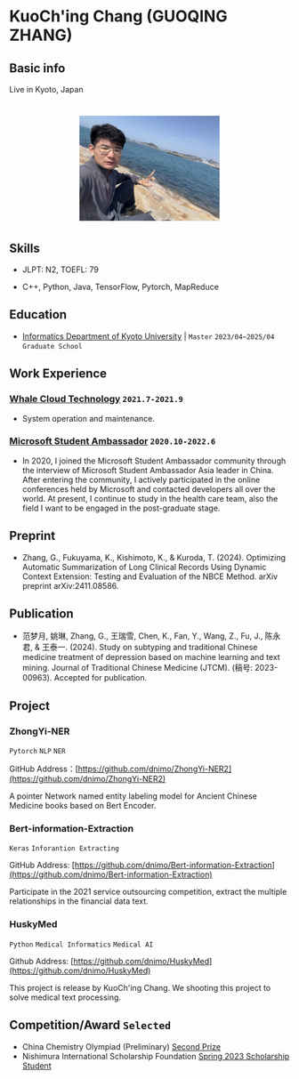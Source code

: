 # KuoCh'ing Chang (GUOQING ZHANG)

## Basic info

Live in Kyoto, Japan

<h1 align="center"><img src="https://raw.githubusercontent.com/dnimo/img/master/Me/wakayama.jpeg" width="50%" height="50%"></h1>

## Skills

- JLPT: N2, TOEFL: 79

- C++, Python, Java, TensorFlow, Pytorch, MapReduce

## Education

- [Informatics Department of Kyoto University](https://medinfo.kuhp.kyoto-u.ac.jp/members/) | `Master` `2023/04~2025/04` `Graduate School`

## Work Experience

### [Whale Cloud Technology](https://online.iwhalecloud.com/aboutus) `2021.7-2021.9`

- System operation and maintenance.

### [Microsoft Student Ambassador](https://studentambassadors.microsoft.com/certificate/7778362e-ed37-40e3-864a-1f5cfa63faf8) `2020.10-2022.6`

- In 2020, I joined the Microsoft Student Ambassador community through the interview of Microsoft Student Ambassador Asia leader in China. After entering the community, I actively participated in the online conferences held by Microsoft and contacted developers all over the world. At present, I continue to study in the health care team, also the field I want to be engaged in the post-graduate stage.

## Preprint
- Zhang, G., Fukuyama, K., Kishimoto, K., & Kuroda, T. (2024). Optimizing Automatic Summarization of Long Clinical Records Using Dynamic Context Extension: Testing and Evaluation of the NBCE Method. arXiv preprint arXiv:2411.08586.

## Publication

- 范梦月, 姚琳, Zhang, G., 王瑞雪, Chen, K., Fan, Y., Wang, Z., Fu, J., 陈永君, & 王泰一. (2024). Study on subtyping and traditional Chinese medicine treatment of depression based on machine learning and text mining. Journal of Traditional Chinese Medicine (JTCM). (稿号: 2023-00963). Accepted for publication.


## Project

### ZhongYi-NER

`Pytorch` `NLP` `NER`

GitHub Address：[https://github.com/dnimo/ZhongYi-NER2](https://github.com/dnimo/ZhongYi-NER2)

A pointer Network named entity labeling model for Ancient Chinese Medicine books based on Bert Encoder.

### Bert-information-Extraction

`Keras` `Inforantion Extracting`

GitHub Address: [https://github.com/dnimo/Bert-information-Extraction](https://github.com/dnimo/Bert-information-Extraction)

Participate in the 2021 service outsourcing competition, extract the multiple relationships in the financial data text.

### HuskyMed

`Python` `Medical Informatics` `Medical AI` 

Github Address: [https://github.com/dnimo/HuskyMed](https://github.com/dnimo/HuskyMed)

This project is release by KuoCh'ing Chang. We shooting this project to solve medical text processing.

## Competition/Award `Selected`

- China Chemistry Olympiad (Preliminary) [Second Prize](https://raw.githubusercontent.com/dnimo/img/master/化学奥林匹克.jpeg)
- Nishimura International Scholarship Foundation [Spring 2023 Scholarship Student](https://www.nisf.or.jp/)
